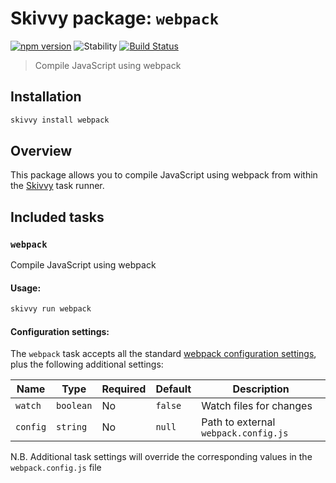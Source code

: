 # Skivvy package: `webpack`

[![npm version](https://img.shields.io/npm/v/@skivvy/skivvy-package-webpack.svg)](https://www.npmjs.com/package/@skivvy/skivvy-package-webpack)
![Stability](https://img.shields.io/badge/stability-stable-brightgreen.svg)
[![Build Status](https://travis-ci.org/skivvyjs/skivvy-package-webpack.svg?branch=master)](https://travis-ci.org/skivvyjs/skivvy-package-webpack)

> Compile JavaScript using webpack


## Installation

```bash
skivvy install webpack
```


## Overview

This package allows you to compile JavaScript using webpack from within the [Skivvy](https://www.npmjs.com/package/skivvy) task runner.


## Included tasks

### `webpack`

Compile JavaScript using webpack

#### Usage:

```bash
skivvy run webpack
```


#### Configuration settings:

The `webpack` task accepts all the standard [webpack configuration settings](http://webpack.github.io/docs/configuration.html), plus the following additional settings:

| Name | Type | Required | Default | Description |
| ---- | ---- | -------- | ------- | ----------- |
| `watch` | `boolean` | No | `false` | Watch files for changes |
| `config` | `string` | No | `null` | Path to external `webpack.config.js` |

N.B. Additional task settings will override the corresponding values in the `webpack.config.js` file
